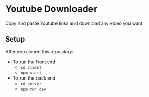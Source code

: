 # Youtube Downloader

Copy and paste Youtube links and download any video you want.


## Setup
After you cloned this repository:

- To run the front end
  - <code>cd client</code>
  - <code>npm start</code>
- To run the back end
  - <code>cd server</code>
  - <code>npm run dev</code>
